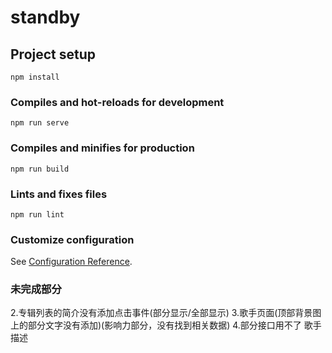 # standby

## Project setup
```
npm install
```

### Compiles and hot-reloads for development
```
npm run serve
```

### Compiles and minifies for production
```
npm run build
```

### Lints and fixes files
```
npm run lint
```

### Customize configuration
See [Configuration Reference](https://cli.vuejs.org/config/).

### 未完成部分
<!-- 1.歌词部分 -->
2.专辑列表的简介没有添加点击事件(部分显示/全部显示)
3.歌手页面(顶部背景图上的部分文字没有添加)(影响力部分，没有找到相关数据)
4.部分接口用不了   歌手描述  
